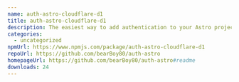 ```yaml
---
name: auth-astro-cloudflare-d1
title: auth-astro-cloudflare-d1
description: The easiest way to add authentication to your Astro project!
categories:
  - uncategorized
npmUrl: https://www.npmjs.com/package/auth-astro-cloudflare-d1
repoUrl: https://github.com/bearBoy80/auth-astro
homepageUrl: https://github.com/bearBoy80/auth-astro#readme
downloads: 24
---
```

